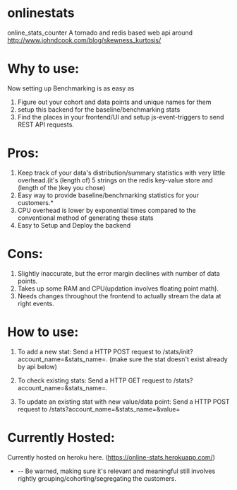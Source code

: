 # onlinestats
online_stats_counter
A tornado and redis based web api around http://www.johndcook.com/blog/skewness_kurtosis/


Why to use:
==========================
Now setting up Benchmarking is as easy as 

1. Figure out your cohort and data points and unique names for them
2. setup this backend for the baseline/benchmarking stats
3. Find the places in your frontend/UI and setup js-event-triggers to send REST API requests.


Pros:
===========================
1. Keep track of your data's distribution/summary statistics with very little overhead.(it's (length of) 5 strings on the redis key-value store and (length of the )key you chose)
2. Easy way to provide baseline/benchmarking statistics  for your customers.*
3. CPU overhead is lower by exponential times compared to the conventional method of generating these stats
4. Easy to Setup and Deploy the backend

Cons:
============================
1. Slightly inaccurate, but the error margin declines with number of data points.
2. Takes  up some RAM and CPU(updation involves floating point math).
3. Needs changes throughout the frontend to actually stream the data at right events.

How to use:
==========================

1. To add a new stat: Send a HTTP POST request to
   <hostname>/stats/init?account_name=<name>&stats_name=<name>. (make sure the stat doesn't
   exist already by api below)

2. To check existing stats: Send a HTTP GET request to
   <hostname>/stats?account_name=<name>&stats_name=<name>.

3. To update an existing stat with new value/data point: Send a HTTP POST request to
   <hostname>/stats?account_name=<name>&stats_name=<name>&value=<value>

Currently Hosted:
=============================
Currently hosted on heroku here. (https://online-stats.herokuapp.com/)

* -- Be warned, making sure it's relevant and meaningful still involves rightly grouping/cohorting/segregating the customers. 

